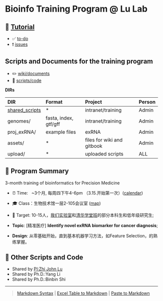 # Bioinfo Training Program @ Lu Lab

## 📖 [Tutorial](https://lulab.gitbook.io/training)

* ✅ [to-do](https://github.com/lulab/training/projects/1?fullscreen=true)
* ❗️ [issues](https://github.com/lulab/training/issues)

## Scripts and Documents for the training program

* ✏️ [wiki/documents](https://github.com/lulab/training/wiki)
* 💾 [scripts/code](https://github.com/lulab/training)

**DIRs**

| DIR | Format | Project | Person |
| :--- | :--- | :--- | :--- | 
| [shared_scripts](https://lulab.github.io/shared_scripts) | * |intranet/training | Admin |
| genomes/ | fasta, index, gtf/gff | intranet/training | Admin |
| proj_exRNA/ | example files | exRNA | Admin |
| assets/ | * | files for wiki and gitbook | Admin | 
| upload/ | * | uploaded scripts | ALL | 



## 🎯 Program Summary

3-month training of bioinformatics for Precision Medicine

* ⏰ Time:    ~3个月, 每周四下午4-6pm （3.15.开始第一次）\([calendar](https://calendar.google.com/calendar/embed?src=rh👨‍🎓👨‍🎓fq9d5sr46lqjpg3vd1ncbosc%40group.calendar.google.com&ctz=Asia%2FShanghai)\)
* 🎓 Class：生物技术馆一层2-105会议室 \([map](http://bioinfo.life.tsinghua.edu.cn/map)\)
* 🎯 Target: 10-15人，[我们实验室](http://bioinfo.life.tsinghua.edu.cn)和[清华学堂班](http://xuetangban.life.tsinghua.edu.cn/)的部分本科生和低年级研究生;

* **Topic**: \[精准医疗\] **Identify novel exRNA biomarker for cancer diagnosis**;
* **Design**: 从零基础开始，直到基本机器学习方法，如Feature Selection，的熟练掌握。




## 💾 Other Scripts and Code

* Shared by [PI:Zhi John Lu](https://urluzhi.github.io/scripts)
* Shared by Ph.D.:Yang Li
* Shared by Ph.D.:Binbin Shi

---

> [Markdown Syntax](https://github.com/adam-p/markdown-here/wiki/Markdown-Cheatsheet)
> | [Excel Table to Markdown](https://www.tablesgenerator.com/markdown_tables)
> | [Paste to Markdown](https://euangoddard.github.io/clipboard2markdown/)
